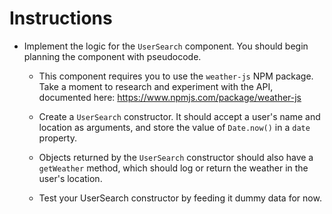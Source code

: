# **Instructions**

* Implement the logic for the `UserSearch` component. You should begin planning the component with pseudocode.

  * This component requires you to use the `weather-js` NPM package. Take a moment to research and experiment with the API, documented here:  <https://www.npmjs.com/package/weather-js>

  * Create a `UserSearch` constructor. It should accept a user's name and location as arguments, and store the value of `Date.now()` in a `date` property.

  * Objects returned by the `UserSearch` constructor should also have a `getWeather` method, which should log or return the weather in the user's location.

  * Test your UserSearch constructor by feeding it dummy data for now.
